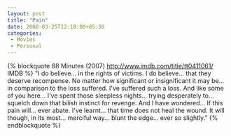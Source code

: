```yaml
---
layout: post
title: "Pain"
date: 2008-03-25T12:18:00+05:30
categories:
 - Movies
 - Personal
---
```


{% blockquote 88 Minutes (2007) http://www.imdb.com/title/tt0411061/ IMDB %}
"I do believe... in the rights of victims. I do believe... that they deserve
recompense. No matter how significant or insignificant it may be... in
comparison to the loss suffered. I've suffered such a loss. And like some of you
here... I've spent those sleepless nights... trying desperately to... squelch
down that bilish instinct for revenge. And I have wondered... If this pain
will... ever abate. I've learnt... that time does not heal the wound. It will
though, in its most... merciful way... blunt the edge... ever so slightly."
{% endblockquote %}
